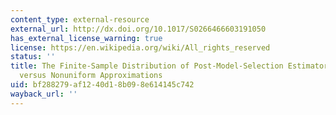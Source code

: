 ```yaml
---
content_type: external-resource
external_url: http://dx.doi.org/10.1017/S0266466603191050
has_external_license_warning: true
license: https://en.wikipedia.org/wiki/All_rights_reserved
status: ''
title: The Finite-Sample Distribution of Post-Model-Selection Estimators and Uniform
  versus Nonuniform Approximations
uid: bf288279-af12-40d1-8b09-8e614145c742
wayback_url: ''
---
```

